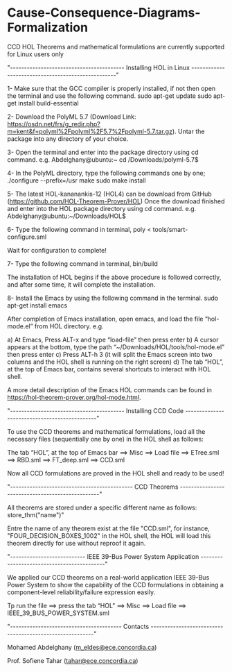 # Cause-Consequence-Diagrams-Formalization

CCD HOL Theorems and mathematical formulations are currently supported for Linux users only

"-----------------------------------------  Installing HOL in Linux ---------------------------------------------------"

1- Make sure that the GCC compiler is properly installed, if not then open the terminal and use the following command.
sudo apt-get update
sudo apt-get install build-essential

2- Download the PolyML 5.7 
(Download Link: https://osdn.net/frs/g_redir.php?m=kent&f=polyml%2Fpolyml%2F5.7%2Fpolyml-5.7.tar.gz). 
Untar the package into any directory of your choice.

3- Open the terminal and enter into the package directory using cd command. e.g.
Abdelghany@ubuntu:~ cd /Downloads/polyml-5.7$

4- In the PolyML directory, type the following commands one by one;
./configure --prefix=/usr
make
sudo make install

5- The latest HOL-kananankis-12 (HOL4) can be download from GitHub (https://github.com/HOL-Theorem-Prover/HOL)
Once the download finished and enter into the HOL package directory using cd command. e.g.
Abdelghany@ubuntu:~/Downloads/HOL$

6- Type the following command in terminal,
poly < tools/smart-configure.sml

Wait for configuration to complete!

7- Type the following command in terminal,
bin/build

The installation of HOL begins if the above procedure is followed correctly, and after some time, it will complete the installation.

8- Install the Emacs by using the following command in the terminal.
sudo apt-get install emacs

After completion of Emacs installation, open emacs, and load the file “hol-mode.el” from HOL directory. e.g.

a) At Emacs, Press ALT-x and type “load-file” then press enter
b) A cursor appears at the bottom, type the path “~/Downloads/HOL/tools/hol-mode.el” then press enter
c) Press ALT-h 3 (it will split the Emacs screen into two columns and the HOL shell is running on the right screen)
d) The tab “HOL”, at the top of Emacs bar, contains several shortcuts to interact with HOL shell.

A more detail description of the Emacs HOL commands can be found in https://hol-theorem-prover.org/hol-mode.html.


"-----------------------------------------  Installing CCD Code ----------------------------------------------"

To use the CCD theorems and mathematical formulations, load all the necessary files (sequentially one by one) 
in the HOL shell as follows: 

The tab “HOL”, at the top of Emacs bar ==> Misc ==> Load file 
==> ETree.sml ==> RBD.sml ==> FT_deep.sml ==> CCD.sml    

Now all CCD formulations are proved in the HOL shell and ready to be used!

"--------------------------------------------  CCD Theorems  -------------------------------------------------"

All theorems are stored under a specific different name as follows: store_thm("name")"

Entre the name of any theorem exist at the file "CCD.sml", for instance, "FOUR_DECISION_BOXES_1002" 
in the HOL shell, the HOL will load this theorem directly for use without reproof it again.         

"--------------------------- IEEE 39-Bus Power System Application  -------------------------------------------"

We applied our CCD theorems on a real-world application IEEE 39-Bus Power System to show the capability of 
the CCD formulations in obtaining a component-level reliability/failure expression easily.  

Tp run the file ==> press the tab “HOL" ==> Misc ==> Load file ==> IEEE_39_BUS_POWER_SYSTEM.sml

"----------------------------------------   Contacts ---------------------------------------------------------"

Mohamed Abdelghany  (m_eldes@ece.concordia.ca)

Prof. Sofiene Tahar (tahar@ece.concordia.ca)
